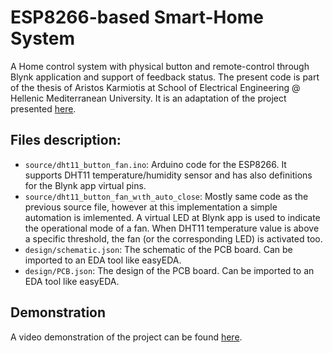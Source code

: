 # ESP8266-based Smart-Home System
A Home control system with physical button and remote-control through Blynk application and support of feedback status. The present code is part of the thesis of Aristos Karmiotis at School of Electrical Engineering @ Hellenic Mediterranean University. It is an adaptation of the project presented [here](https://github.com/techstudycell/IoT-Project-using-ESP32-NodeMCU-network-with-Blynk#iot-project-using-esp32-nodemcu-network-with-blynk).

## Files description:
* `source/dht11_button_fan.ino`: Arduino code for the ESP8266. It supports DHT11 temperature/humidity sensor and has also definitions for the Blynk app virtual pins.
* `source/dht11_button_fan_wιth_auto_close`: Mostly same code as the previous source file, however at this implementation a simple automation is imlemented. A virtual LED at Blynk app is used to indicate the operational mode of a fan. When DHT11 temperature value is above a specific threshold, the fan (or the corresponding LED) is activated too.
* `design/schematic.json`: The schematic of the PCB board. Can be imported to an EDA tool like easyEDA.
* `design/PCB.json`: The design of the PCB board. Can be imported to an EDA tool like easyEDA.

## Demonstration
A video demonstration of the project can be found [here](https://www.youtube.com/watch?v=E98-GbPA7V0).